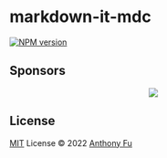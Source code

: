 # markdown-it-mdc

[![NPM version](https://img.shields.io/npm/v/markdown-it-mdc?color=a1b858&label=)](https://www.npmjs.com/package/markdown-it-mdc)

## Sponsors

<p align="center">
  <a href="https://cdn.jsdelivr.net/gh/antfu/static/sponsors.svg">
    <img src='https://cdn.jsdelivr.net/gh/antfu/static/sponsors.svg'/>
  </a>
</p>

## License

[MIT](./LICENSE) License © 2022 [Anthony Fu](https://github.com/antfu)
